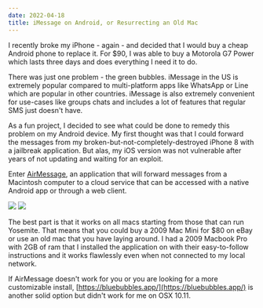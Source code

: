 ```yaml
---
date: 2022-04-18
title: iMessage on Android, or Resurrecting an Old Mac 
---
```


I recently broke my iPhone - again - and decided that I would buy a cheap Android phone to replace it. For $90, I was able to buy a Motorola G7 Power which lasts three days and does everything I need it to do. 

There was just one problem - the green bubbles.  iMessage in the US is extremely popular compared to multi-platform apps like WhatsApp or Line which are popular in other countries. iMessage is also extremely convenient for use-cases like groups chats and includes a lot of features that regular SMS just doesn't have. 

As a fun project, I decided to see what could be done to remedy this problem on my Android device. My first thought was that I could forward the messages from my broken-but-not-completely-destroyed iPhone 8 with a jailbreak application. But alas, my iOS version was not vulnerable after years of not updating and waiting for an exploit. 

Enter [AirMessage](https://airmessage.org/), an application that will forward messages from a Macintosh computer to a cloud service that can be accessed with a native Android app or through a web client. 

<img src="https://airmessage.org/assets/images/home/promo-chrome.png">

<img src="https://airmessage.org/assets/images/home/promo-android.png">

The best part is that it works on all macs starting from those that can run Yosemite. That means that you could buy a 2009 Mac Mini for $80 on eBay or use an old mac that you have laying around. I had a 2009 Macbook Pro with 2GB of ram that I installed the application on with their easy-to-follow instructions and it works flawlessly even when not connected to my local network. 

If AirMessage doesn't work for you or you are looking for a more customizable install, [https://bluebubbles.app/](https://bluebubbles.app/) is another solid option but didn't work for me on OSX 10.11.